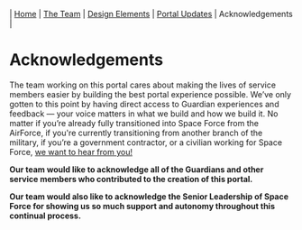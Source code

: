 | [Home](https://ussf-orbit.github.io/ussf-portal) | [The Team](https://ussf-orbit.github.io/ussf-portal/the-team)  | [Design Elements](https://ussf-orbit.github.io/ussf-portal/design-elements) | [Portal Updates](https://ussf-orbit.github.io/ussf-portal/portal-updates) | Acknowledgements |

# Acknowledgements

The team working on this portal cares about making the lives of service members easier by building the best portal experience possible. We’ve only gotten to this point by having direct access to Guardian experiences and feedback — your voice matters in what we build and how we build it. No matter if you’re already fully transitioned into Space Force from the AirForce, if you're currently transitioning from another branch of the military, if you’re a government contractor, or a civilian working for Space Force, [we want to hear from you!](mailto:portalresearch@truss.works?subject=USSF%20portal%20feedback)

**Our team would like to acknowledge all of the Guardians and other service members who contributed to the creation of this portal.**

**Our team would also like to acknowledge the Senior Leadership of Space Force for showing us so much support and autonomy throughout this continual process.**
